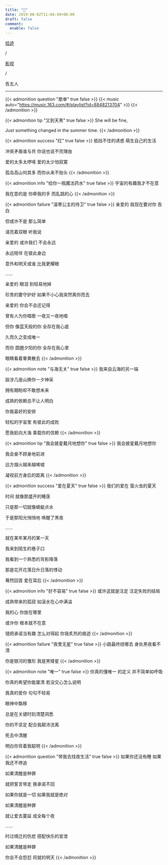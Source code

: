 ```yaml
---
title: "🎹"
date: 2019-08-02T11:04:49+08:00
draft: false
comment:
  enable: false
---
```


<div class="nav-tab">
  <a href="../../../cages"><p class="not">拾迹</p></a><p class="not">/</p>
  <a href="../../../cage/music"><p class="not">影视</p></a>
  <p class="now">/</p><p class="now">告五人</p>
</div>

---

{{< admonition question "歌单" true false >}}
{{< music auto="https://music.163.com/#/playlist?id=8848213704" >}}
{{< /admonition >}}

{{< admonition tip "又到天黑" true false >}}
She will be fine,

Just something changed in the summer time.
{{< /admonition >}}

{{< admonition success "红" true false >}}
抵挡不住的诱惑 萌生自己的生活

冲突矛盾谁与共 你说也说不完理由

爱的太多太啰嗦 爱的太少怕寂寞

孤岛高山何其多 而你从来不抬头
{{< /admonition >}}

{{< admonition info "给你一瓶魔法药水" true false >}}
宇宙的有趣我才不在意

我在意的是 你牵我的手 而乱跳的心
{{< /admonition >}}

{{< admonition failure "温蒂公主的侍卫" true false >}}
亲爱的 我现在要对你 告白

但或许不是 那么简单

请亮着双眼 听我说

亲爱的 或许我们 不会永远

永远陪伴 在彼此身边

意外和明天或谁 比我更耀眼

……

亲爱的 眼泪 别轻易地掉

珍贵的要守护好 如果不小心我突然离你而去

亲爱的 你会不会还记得

曾有人为你唱歌 一夜又一夜地唱

但你 像蓝天般的你 全存在我心底

久而久之变成唯一

而你 圆圈夕阳的你 全存在我心里

眼睛看着晕黄散去
{{< /admonition >}}

{{< admonition note "与海无关" true false >}}
我来自云海的另一端

跋涉几座山换你一夕神采

拥有期盼却不敢想未来

成熟的依赖总不让人明白

你我喜好的安排

轻松的宇宙里 有彼此的成败

愿我航向大海 乘载你的信赖
{{< /admonition >}}

{{< admonition tip "我会披星戴月地想你" true false >}}
我会披星戴月地想你

我会奋不顾身地前进

远方烟火越来越唏嘘

凝视前方身后的距离
{{< /admonition >}}

{{< admonition success "爱在夏天" true false >}}
我们的爱在 萤火虫的夏天

时间 就像那盛开的睡莲

只是那一切就像蜻蜓点水

于是那阳光悄悄地 唤醒了黑夜

……

就在某年某月的某一天

我来到陌生的巷子口

我看到一个熟悉的背影降落

那是花开花落日升日落的悸动

蓦然回首 爱在耳后
{{< /admonition >}}

{{< admonition info "好不容易" true false >}}
或许这就是注定 注定失败的结局

成熟带来的孤寂 如滚水在心中满溢

我的心 你放在哪里

或许你 根本就不在意

错把承诺当有趣 怎么对得起 你我炙热的痕迹
{{< /admonition >}}

{{< admonition failure "夜里无星" true false >}}
小路最终绕哪去 身处黑夜看不清

你是银河的雏形 我是黑矮星
{{< /admonition >}}

{{< admonition note "唯一" true false >}}
你真的懂唯一 的定义 并不简单如呼吸

你真的希望你能厘清 若没交心怎么说明

我真的爱你 句句不轻易

眼神中飘移

总是在关键时刻清楚洞悉

你的不坚定 配合我颠沛流离

死去中清醒

明白你背着我聪明
{{< /admonition >}}

{{< admonition question "带我去找夜生活" true false >}}
如果你还没有睡 如果我还不停追

如果清醒是种罪

就把誓言带走 换承诺不回

如果你就是一切 如果我就是绝对

如果清醒是种罪

就让爱去蔓延 成全每个夜

……

时过境迁的伤悲 搭配快乐的宣泄

如果清醒是种罪

你会不会怨怼 将就的明天
{{< /admonition >}}